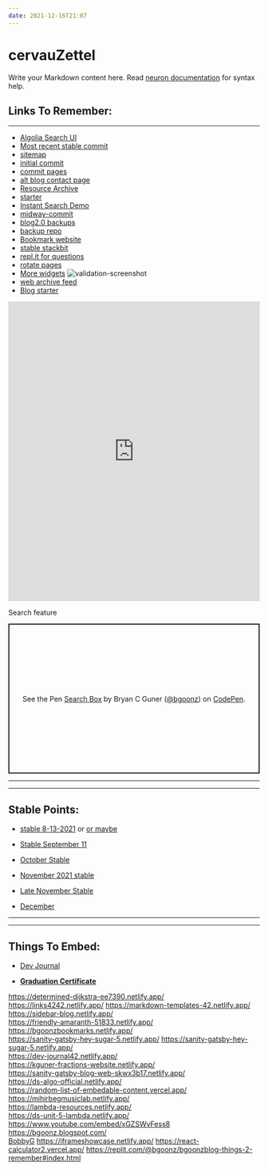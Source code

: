 ```yaml
---
date: 2021-12-16T21:07
---
```


# cervauZettel

Write your Markdown content here. Read [neuron documentation](https://neuron.zettel.page/2011404.html) for syntax help.

## Links To Remember:

---


- [Algolia Search UI](https://www.algolia.com/interface-demos/6ed0c3de-f9e4-4cc8-a7b2-c6c7c979cc5e)
- [Most recent stable commit](https://github.com/bgoonz/BGOONZ_BLOG_2.0/commit/2448c20614bfef5491240d7da5b5e5873db8b586)
- [sitemap](https://www.xml-sitemaps.com/download/bgoonz-blog.netlify.app-ee43723d7/sitemap.xml?view=1)
- [initial commit](https://github.com/bgoonz/BGOONZ_BLOG_2.0/commit/e8f12effd461b560b366ee0bde5231f2c1ce0a4c)
- [commit pages](https://github.com/bgoonz/BGOONZ_BLOG_2.0/commits/master?after=496dfce7e627bc81c80f7c0b5c41ecf420500b4a+34&branch=master)
- [alt blog contact page](https://bgoonz-blog-v3-0.netlify.app/contact/)
- [Resource Archive](https://resourcerepo2.netlify.app/)
- [starter](https://codesandbox.io/s/ecstatic-wozniak-gj31v?autoresize=1&expanddevtools=1&fontsize=12&hidenavigation=1&theme=dark)
- [Instant Search Demo](https://codesandbox.io/s/magical-davinci-l4hq6)
- [midway-commit](https://github.com/bgoonz/BGOONZ_BLOG_2.0/tree/92d88002bebcde66b47d8109222ac62c64fa9909)
- [blog2.0 backups](https://gist.github.com/bgoonz/68203bca236305d93d75e87533c7e8b8)
- [backup repo](https://github.com/bgoonz/BGOONZ_BLOG_2.0)
- [Bookmark website](https://github.com/side-projects-42/superb-celery)
- [stable stackbit](https://github.com/bgoonz/BGOONZ_BLOG_2.0/commit/69a617bbce1113e65390d90e0085be422e7f23e1)
- [repl.it for questions](https://comments-3.bgoonz.repl.co/)
- [rotate pages](https://random-static-html-deploys.netlify.app/rotate.html)
- [More widgets](https://webdevhub-1.disqus.com/)
![validation-screenshot](https://i.imgur.com/Gnel8uY.png)
- [web archive feed](https://archive.org/services/collection-rss.php?collection=books&query=%28%28openlibrary_edition%3A%2A%20OR%20sponsor%3AGoogle%20OR%20collection%3Adigitallibraryindia%29%20AND%20mediatype%3Atexts%20AND%20-repub_state%3A%28%27-2%27%20OR%20%27-1%27%20OR%200%20OR%2010%20OR%2011%20OR%2012%20OR%2013%20OR%2018%29%29%20AND%20-mediatype%3Acollection)
- [Blog starter](https://github.com/Portfolio-Projects42/BLOG2.oStarter)

<iframe src="https://trinket.io/embed/python/40e4c71864" width="100%" height="600" frameborder="0" marginwidth="0" marginheight="0" allowfullscreen></iframe>



Search feature
<p class="codepen" data-height="300" data-default-tab="html,result" data-slug-hash="OJxPJrr" data-user="bgoonz" style="height: 300px; box-sizing: border-box; display: flex; align-items: center; justify-content: center; border: 2px solid; margin: 1em 0; padding: 1em;">
  <span>See the Pen <a href="https://codepen.io/bgoonz/pen/OJxPJrr">
  Search Box</a> by Bryan C Guner (<a href="https://codepen.io/bgoonz">@bgoonz</a>)
  on <a href="https://codepen.io">CodePen</a>.</span>
</p>
<script async src="https://cpwebassets.codepen.io/assets/embed/ei.js"></script>

---
---

## Stable Points:

- [stable 8-13-2021](https://github.com/bgoonz/BGOONZ_BLOG_2.0/commit/0c09a707f4bfddd974a31d97a4f8d716f1858ef8) or [or maybe](https://github.com/bgoonz/BGOONZ_BLOG_2.0/commit/68fba78e36fffcf21288ea0e90e1075bf31b2a82)


- [Stable September 11](https://github.com/side-projects-42/BGOONZ_BLOG_2.0)


- [October Stable](https://github.com/Web-Dev-Collaborative/october-stable)


- [November 2021 stable](https://github.com/bgoonz/BGOONZ_BLOG_2.0/commit/9ae5da5813cc9b48d2a57c84cd32cf4309078524)

- [Late November Stable](https://github.com/bgoonz/BGOONZ_BLOG_2.0/commit/40ecc95f000a848710c39e166961b8da7fca306b)

- [December](https://github.com/bgoonz/BGOONZ_BLOG_2.0/tree/fc4a6ba1d61a3ef0b893cc5a44e41672547a3cc6)



---
---


## Things To Embed:


- [Dev Journal](https://dev-journal42.netlify.app/)

<!--<div data-iframe-width="150" data-iframe-height="270" data-share-badge-id="bd145ba3-0f09-42fc-8d1f-a3bc4e0a46b4" data-share-badge-host="https://www.credly.com"></div><script type="text/javascript" async src="//cdn.credly.com/assets/utilities/embed.js"></script>-->

- [**Graduation Certificate**](https://www.credly.com/badges/bd145ba3-0f09-42fc-8d1f-a3bc4e0a46b4/public_url)

 https://determined-dijkstra-ee7390.netlify.app/
https://links4242.netlify.app/ 
https://markdown-templates-42.netlify.app/    
https://sidebar-blog.netlify.app/   
https://friendly-amaranth-51833.netlify.app/  
https://bgoonzbookmarks.netlify.app/                  
https://sanity-gatsby-hey-sugar-5.netlify.app/ 
https://sanity-gatsby-hey-sugar-5.netlify.app/      
https://dev-journal42.netlify.app/   
https://kguner-fractions-website.netlify.app/                          
https://sanity-gatsby-blog-web-skwx3b17.netlify.app/                                                                                                                                                          
https://ds-algo-official.netlify.app/                                                                                
https://random-list-of-embedable-content.vercel.app/                                                                                                                                                             
https://mihirbegmusiclab.netlify.app/                                                                                                                                                               
https://lambda-resources.netlify.app/                                                                                                                                                                
https://ds-unit-5-lambda.netlify.app/                                                                                                                                                                 
https://www.youtube.com/embed/xGZSWvFess8                                                                                                                                                                 
https://bgoonz.blogspot.com/  
[BobbyG](https://futuristic-rosemary-d4acc.netlify.app/)
https://iframeshowcase.netlify.app/
https://react-calculator2.vercel.app/
https://replit.com/@bgoonz/bgoonzblog-things-2-remember#index.html


